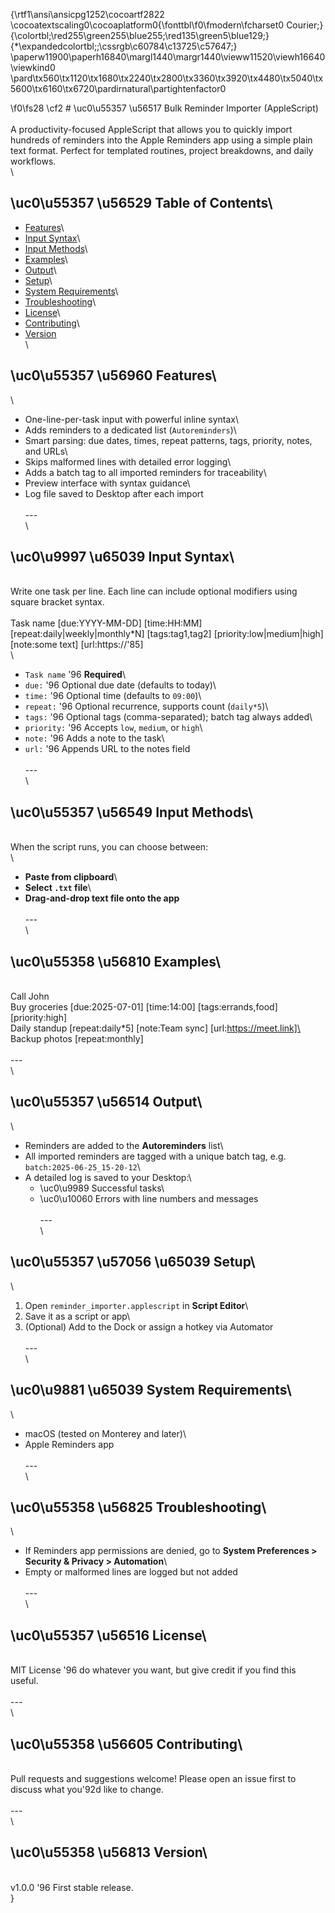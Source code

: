 {\rtf1\ansi\ansicpg1252\cocoartf2822
\cocoatextscaling0\cocoaplatform0{\fonttbl\f0\fmodern\fcharset0 Courier;}
{\colortbl;\red255\green255\blue255;\red135\green5\blue129;}
{\*\expandedcolortbl;;\cssrgb\c60784\c13725\c57647;}
\paperw11900\paperh16840\margl1440\margr1440\vieww11520\viewh16640\viewkind0
\pard\tx560\tx1120\tx1680\tx2240\tx2800\tx3360\tx3920\tx4480\tx5040\tx5600\tx6160\tx6720\pardirnatural\partightenfactor0

\f0\fs28 \cf2 # \uc0\u55357 \u56517  Bulk Reminder Importer (AppleScript)\
\
A productivity-focused AppleScript that allows you to quickly import hundreds of reminders into the Apple Reminders app using a simple plain text format. Perfect for templated routines, project breakdowns, and daily workflows.\
\
## \uc0\u55357 \u56529  Table of Contents\
- [Features](#-features)\
- [Input Syntax](#-input-syntax)\
- [Input Methods](#-input-methods)\
- [Examples](#-examples)\
- [Output](#-output)\
- [Setup](#-setup)\
- [System Requirements](#-system-requirements)\
- [Troubleshooting](#-troubleshooting)\
- [License](#-license)\
- [Contributing](#-contributing)\
- [Version](#-version)\
\
## \uc0\u55357 \u56960  Features\
\
- One-line-per-task input with powerful inline syntax\
- Adds reminders to a dedicated list (`Autoreminders`)\
- Smart parsing: due dates, times, repeat patterns, tags, priority, notes, and URLs\
- Skips malformed lines with detailed error logging\
- Adds a batch tag to all imported reminders for traceability\
- Preview interface with syntax guidance\
- Log file saved to Desktop after each import\
\
---\
\
## \uc0\u9997 \u65039  Input Syntax\
\
Write one task per line. Each line can include optional modifiers using square bracket syntax.\
\
Task name [due:YYYY-MM-DD] [time:HH:MM] [repeat:daily|weekly|monthly*N] [tags:tag1,tag2] [priority:low|medium|high] [note:some text] [url:https://\'85]\
\
- `Task name` \'96 **Required**\
- `due:` \'96 Optional due date (defaults to today)\
- `time:` \'96 Optional time (defaults to `09:00`)\
- `repeat:` \'96 Optional recurrence, supports count (`daily*5`)\
- `tags:` \'96 Optional tags (comma-separated); batch tag always added\
- `priority:` \'96 Accepts `low`, `medium`, or `high`\
- `note:` \'96 Adds a note to the task\
- `url:` \'96 Appends URL to the notes field\
\
---\
\
## \uc0\u55357 \u56549  Input Methods\
\
When the script runs, you can choose between:\
\
- **Paste from clipboard**\
- **Select `.txt` file**\
- **Drag-and-drop text file onto the app**\
\
---\
\
## \uc0\u55358 \u56810  Examples\
\
Call John\
Buy groceries [due:2025-07-01] [time:14:00] [tags:errands,food] [priority:high]\
Daily standup [repeat:daily*5] [note:Team sync] [url:https://meet.link]\
Backup photos [repeat:monthly]\
\
---\
\
## \uc0\u55357 \u56514  Output\
\
- Reminders are added to the **Autoreminders** list\
- All imported reminders are tagged with a unique batch tag, e.g. `batch:2025-06-25_15-20-12`\
- A detailed log is saved to your Desktop:\
  - \uc0\u9989  Successful tasks\
  - \uc0\u10060  Errors with line numbers and messages\
\
---\
\
## \uc0\u55357 \u57056 \u65039  Setup\
\
1. Open `reminder_importer.applescript` in **Script Editor**\
2. Save it as a script or app\
3. (Optional) Add to the Dock or assign a hotkey via Automator\
\
---\
\
## \uc0\u9881 \u65039  System Requirements\
\
- macOS (tested on Monterey and later)\
- Apple Reminders app\
\
---\
\
## \uc0\u55358 \u56825  Troubleshooting\
\
- If Reminders app permissions are denied, go to **System Preferences > Security & Privacy > Automation**\
- Empty or malformed lines are logged but not added\
\
---\
\
## \uc0\u55357 \u56516  License\
\
MIT License \'96 do whatever you want, but give credit if you find this useful.\
\
---\
\
## \uc0\u55358 \u56605  Contributing\
\
Pull requests and suggestions welcome! Please open an issue first to discuss what you\'92d like to change.\
\
---\
\
## \uc0\u55358 \u56813  Version\
\
v1.0.0 \'96 First stable release.\
}
